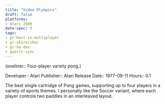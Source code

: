 ```yaml
---
title: "Video Olympics"
draft: false
platforms:
- atari 2600
date-spec: d
tags:
- gr-best-in-multiplayer
- gr-skirmisher
- gr-na-dev
- quartz-sync
---
```


(oneliner:: Four-player variety pong.)

Developer:: Atari
Publisher:: Atari
Release Date:: 1977-09-11
Hours:: 0.1

The best single cartridge of Pong games, supporting up to four players in a variety of sports themes. I personally like the Soccer variant, where each player controls two paddles in an interleaved layout.